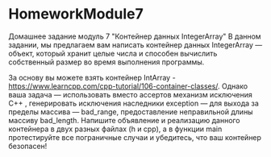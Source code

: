 # HomeworkModule7
Домашнее задание модуль 7 "Контейнер данных IntegerArray"
В данном задании, мы предлагаем вам написать контейнер данных IntegerArray — объект, который хранит целые числа и способен вычислить собственный размер во время выполнения программы.

За основу вы можете взять контейнер IntArray - https://www.learncpp.com/cpp-tutorial/106-container-classes/. Однако ваша задача — использовать вместо ассертов механизм исключения C++ , генерировать исключения наследники exception — для выхода за пределы массива — bad_range, предоставление неправильной длины массиву bad_length. Напишите объявление и реализацию данного контейнера в двух разных файлах (h и сpp), а в функции main протестируйте все пограничные случаи и убедитесь, что ваш контейнер безопасен!
